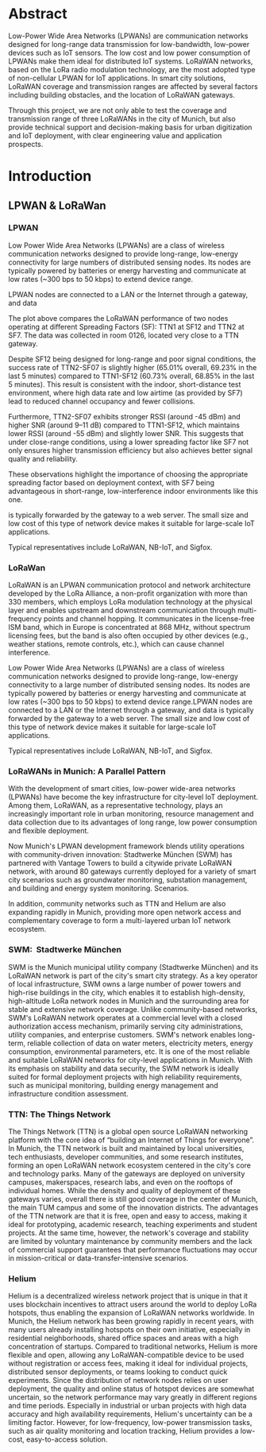 # Abstract

Low-Power Wide Area Networks (LPWANs) are communication networks designed for long-range data transmission for low-bandwidth, low-power devices such as IoT sensors. The low cost and low power consumption of LPWANs make them ideal for distributed IoT systems. LoRaWAN networks, based on the LoRa radio modulation technology, are the most adopted type of non-cellular LPWAN for IoT applications. In smart city solutions, LoRaWAN coverage and transmission ranges are affected by several factors including building obstacles, and the location of LoRaWAN gateways.

Through this project, we are not only able to test the coverage and transmission range of three LoRaWANs in the city of Munich, but also provide technical support and decision-making basis for urban digitization and IoT deployment, with clear engineering value and application prospects.

# Introduction




## LPWAN & LoRaWan
### LPWAN

Low Power Wide Area Networks (LPWANs) are a class of wireless communication networks designed to provide long-range, low-energy connectivity for large numbers of distributed sensing nodes. Its nodes are typically powered by batteries or energy harvesting and communicate at low rates (~300 bps to 50 kbps) to extend device range.

LPWAN nodes are connected to a LAN or the Internet through a gateway, and data

The plot above compares the LoRaWAN performance of two nodes operating at different Spreading Factors (SF): TTN1 at SF12 and TTN2 at SF7. The data was collected in room 0126, located very close to a TTN gateway.

Despite SF12 being designed for long-range and poor signal conditions, the success rate of TTN2-SF07 is slightly higher (65.01% overall, 69.23% in the last 5 minutes) compared to TTN1-SF12 (60.73% overall, 68.85% in the last 5 minutes). This result is consistent with the indoor, short-distance test environment, where high data rate and low airtime (as provided by SF7) lead to reduced channel occupancy and fewer collisions.

Furthermore, TTN2-SF07 exhibits stronger RSSI (around -45 dBm) and higher SNR (around 9–11 dB) compared to TTN1-SF12, which maintains lower RSSI (around -55 dBm) and slightly lower SNR. This suggests that under close-range conditions, using a lower spreading factor like SF7 not only ensures higher transmission efficiency but also achieves better signal quality and reliability.

These observations highlight the importance of choosing the appropriate spreading factor based on deployment context, with SF7 being advantageous in short-range, low-interference indoor environments like this one.

is typically forwarded by the gateway to a web server. The small size and low cost of this type of network device makes it suitable for large-scale IoT applications.

Typical representatives include LoRaWAN, NB-IoT, and Sigfox.

### LoRaWan

LoRaWAN is an LPWAN communication protocol and network architecture developed by the LoRa Alliance, a non-profit organization with more than 330 members, which employs LoRa modulation technology at the physical layer and enables upstream and downstream communication through multi-frequency points and channel hopping. It communicates in the license-free ISM band, which in Europe is concentrated at 868 MHz, without spectrum licensing fees, but the band is also often occupied by other devices (e.g., weather stations, remote controls, etc.), which can cause channel interference.

Low Power Wide Area Networks (LPWANs) are a class of wireless communication networks designed to provide long-range, low-energy connectivity to a large number of distributed sensing nodes. Its nodes are typically powered by batteries or energy harvesting and communicate at low rates (~300 bps to 50 kbps) to extend device range.LPWAN nodes are connected to a LAN or the Internet through a gateway, and data is typically forwarded by the gateway to a web server. The small size and low cost of this type of network device makes it suitable for large-scale IoT applications.

Typical representatives include LoRaWAN, NB-IoT, and Sigfox.

### LoRaWANs in Munich: A Parallel Pattern

​With the development of smart cities, low-power wide-area networks (LPWANs) have become the key infrastructure for city-level IoT deployment. Among them, LoRaWAN, as a representative technology, plays an increasingly important role in urban monitoring, resource management and data collection due to its advantages of long range, low power consumption and flexible deployment.

Now Munich's LPWAN development framework blends utility operations with community-driven innovation: Stadtwerke München (SWM) has partnered with Vantage Towers to build a citywide private LoRaWAN network, with around 80 gateways currently deployed for a variety of smart city scenarios such as groundwater monitoring, substation management, and building and energy system monitoring. Scenarios. 

In addition, community networks such as TTN and Helium are also expanding rapidly in Munich, providing more open network access and complementary coverage to form a multi-layered urban IoT network ecosystem.​​

### SWM:  Stadtwerke München

SWM is the Munich municipal utility company (Stadtwerke München) and its LoRaWAN network is part of the city's smart city strategy. As a key operator of local infrastructure, SWM owns a large number of power towers and high-rise buildings in the city, which enables it to establish high-density, high-altitude LoRa network nodes in Munich and the surrounding area for stable and extensive network coverage.
Unlike community-based networks, SWM's LoRaWAN network operates at a commercial level with a closed authorization access mechanism, primarily serving city administrations, utility companies, and enterprise customers. SWM's network enables long-term, reliable collection of data on water meters, electricity meters, energy consumption, environmental parameters, etc. It is one of the most reliable and suitable LoRaWAN networks for city-level applications in Munich.
With its emphasis on stability and data security, the SWM network is ideally suited for formal deployment projects with high reliability requirements, such as municipal monitoring, building energy management and infrastructure condition assessment.​

### TTN: The Things Network

The Things Network (TTN) is a global open source LoRaWAN networking platform with the core idea of “building an Internet of Things for everyone”.
In Munich, the TTN network is built and maintained by local universities, tech enthusiasts, developer communities, and some research institutes, forming an open LoRaWAN network ecosystem centered in the city's core and technology parks. Many of the gateways are deployed on university campuses, makerspaces, research labs, and even on the rooftops of individual homes. While the density and quality of deployment of these gateways varies, overall there is still good coverage in the center of Munich, the main TUM campus and some of the innovation districts.
The advantages of the TTN network are that it is free, open and easy to access, making it ideal for prototyping, academic research, teaching experiments and student projects. At the same time, however, the network's coverage and stability are limited by voluntary maintenance by community members and the lack of commercial support guarantees that performance fluctuations may occur in mission-critical or data-transfer-intensive scenarios.

### ​Helium

Helium is a decentralized wireless network project that is unique in that it uses blockchain incentives to attract users around the world to deploy LoRa hotspots, thus enabling the expansion of LoRaWAN networks worldwide.
In Munich, the Helium network has been growing rapidly in recent years, with many users already installing hotspots on their own initiative, especially in residential neighborhoods, shared office spaces and areas with a high concentration of startups. Compared to traditional networks, Helium is more flexible and open, allowing any LoRaWAN-compatible device to be used without registration or access fees, making it ideal for individual projects, distributed sensor deployments, or teams looking to conduct quick experiments.
Since the distribution of network nodes relies on user deployment, the quality and online status of hotspot devices are somewhat uncertain, so the network performance may vary greatly in different regions and time periods. Especially in industrial or urban projects with high data accuracy and high availability requirements, Helium's uncertainty can be a limiting factor. However, for low-frequency, low-power transmission tasks, such as air quality monitoring and location tracking, Helium provides a low-cost, easy-to-access solution.

